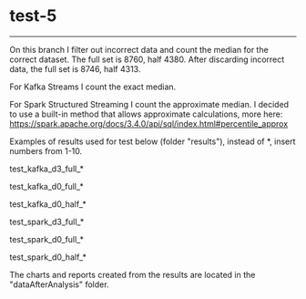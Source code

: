 # test-5

--------------------------------------------------------------------------------------------------------------

On this branch I filter out incorrect data and count the median for the correct dataset.
The full set is 8760, half 4380. After discarding incorrect data, the full set is 8746, half 4313.

For Kafka Streams I count the exact median.

For Spark Structured Streaming I count the approximate median.
I decided to use a built-in method that allows approximate calculations, more here: https://spark.apache.org/docs/3.4.0/api/sql/index.html#percentile_approx

Examples of results used for test below (folder "results"), instead of *, insert numbers from 1-10.

test_kafka_d3_full_*

test_kafka_d0_full_*

test_kafka_d0_half_*

test_spark_d3_full_*

test_spark_d0_full_*

test_spark_d0_half_*

The charts and reports created from the results are located in the "dataAfterAnalysis" folder.
